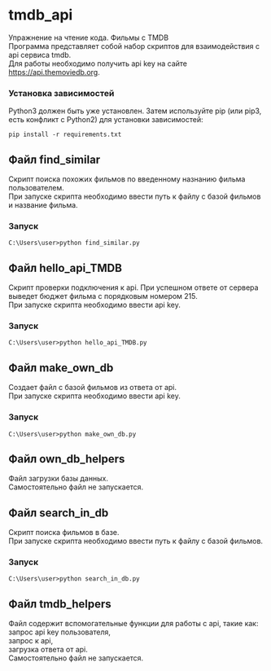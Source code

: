 # tmdb_api
Упражнение на чтение кода. Фильмы с TMDB  
Программа представляет собой набор скриптов для взаимодействия с api сервиса tmdb.  
Для работы необходимо получить api key на сайте https://api.themoviedb.org.  
### Установка зависимостей
Python3 должен быть уже установлен. Затем используйте pip (или pip3, есть конфликт с Python2) для установки зависимостей:
```
pip install -r requirements.txt
```

## Файл find_similar
Скрипт поиска похожих фильмов по введенному назнанию фильма пользователем.  
При запуске скрипта необходимо ввести путь к файлу с базой фильмов и название фильма.
### Запуск
```
C:\Users\user>python find_similar.py
```

## Файл hello_api_TMDB
Скрипт проверки подключения к api. При успешном ответе от сервера выведет бюджет фильма с порядковым номером 215.  
При запуске скрипта необходимо ввести api key.
### Запуск
```
C:\Users\user>python hello_api_TMDB.py
```

## Файл make_own_db
Создает файл с базой фильмов из ответа от api.  
При запуске скрипта необходимо ввести api key.
### Запуск
```
C:\Users\user>python make_own_db.py
```

## Файл own_db_helpers
Файл загрузки базы данных.  
Самостоятельно файл не запускается.

## Файл search_in_db
Скрипт поиска фильмов в базе.  
При запуске скрипта необходимо ввести путь к файлу с базой фильмов.
### Запуск
```
C:\Users\user>python search_in_db.py
```

## Файл tmdb_helpers
Файл содержит вспомогательные функции для работы с api, такие как:  
запрос api key пользователя,  
запрос к api,  
загрузка ответа от api.  
Самостоятельно файл не запускается.
